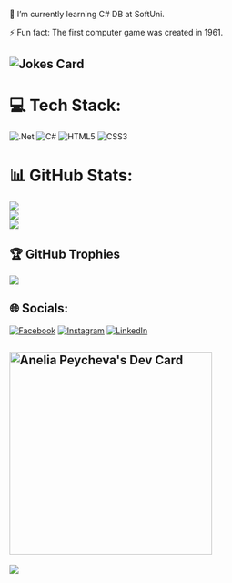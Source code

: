 🌱 I’m currently learning C# DB at SoftUni.

⚡ Fun fact: The first computer game was created in 1961.

![Jokes Card](https://readme-jokes.vercel.app/api?hideBorder&theme=cobalt&qColor=%23944bcc&aColor=%23bbdb51)
---

# 💻 Tech Stack:
![.Net](https://img.shields.io/badge/.NET-5C2D91?style=for-the-badge&logo=.net&logoColor=white) 
![C#](https://img.shields.io/badge/c%23-%23239120.svg?style=for-the-badge&logo=c-sharp&logoColor=white) 
![HTML5](https://img.shields.io/badge/html5-%23E34F26.svg?style=for-the-badge&logo=html5&logoColor=white)
![CSS3](https://img.shields.io/badge/css3-%231572B6.svg?style=for-the-badge&logo=css3&logoColor=white) 

# 📊 GitHub Stats:
![](https://github-readme-stats.vercel.app/api?username=Coldrain2472&theme=radical&hide_border=false&include_all_commits=true&count_private=true)<br/>
![](https://github-readme-streak-stats.herokuapp.com/?user=Coldrain2472&theme=radical&hide_border=false)<br/>
![](https://github-readme-stats.vercel.app/api/top-langs/?username=Coldrain2472&theme=radical&hide_border=false&include_all_commits=true&count_private=true&layout=compact)

## 🏆 GitHub Trophies
![](https://github-profile-trophy.vercel.app/?username=Coldrain2472&theme=radical&no-frame=false&no-bg=false&margin-w=4)

## 🌐 Socials:
[![Facebook](https://img.shields.io/badge/Facebook-%231877F2.svg?logo=Facebook&logoColor=white)](https://www.facebook.com/anixxx) [![Instagram](https://img.shields.io/badge/Instagram-%23E4405F.svg?logo=Instagram&logoColor=white)](https://www.instagram.com/ani.peycheva) [![LinkedIn](https://img.shields.io/badge/LinkedIn-%230077B5.svg?logo=linkedin&logoColor=white)](https://www.linkedin.com/in/anelia-peycheva-58a57b1a4/) 

<a href="https://app.daily.dev/coldie"><img src="https://api.daily.dev/devcards/v2/CDJQjIQxqMaEQLeCTqN22.png?type=default&r=myq" width="356" alt="Anelia Peycheva's Dev Card"/></a>
---
[![](https://visitcount.itsvg.in/api?id=Coldrain2472&label=Profile%20Views&color=5&icon=0&pretty=true)](https://visitcount.itsvg.in)

<!-- Proudly created with GPRM ( https://gprm.itsvg.in ) -->
